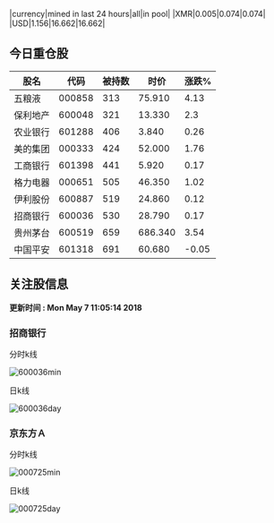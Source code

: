 |currency|mined in last 24 hours|all|in pool|
|XMR|0.005|0.074|0.074|
|USD|1.156|16.662|16.662|

## 今日重仓股 

|股名|代码|被持数|时价|涨跌%|
|---|---|---|---|---|
|五粮液|000858|313|75.910|4.13|
|保利地产|600048|321|13.330|2.3|
|农业银行|601288|406|3.840|0.26|
|美的集团|000333|424|52.000|1.76|
|工商银行|601398|441|5.920|0.17|
|格力电器|000651|505|46.350|1.02|
|伊利股份|600887|519|24.860|0.12|
|招商银行|600036|530|28.790|0.17|
|贵州茅台|600519|659|686.340|3.54|
|中国平安|601318|691|60.680|-0.05|

## 关注股信息
**更新时间 : Mon May  7 11:05:14 2018**
### 招商银行 
分时k线

![600036min](http://image.sinajs.cn/newchart/min/n/sh600036.gif)

日k线

![600036day](http://image.sinajs.cn/newchart/daily/n/sh600036.gif)

### 京东方Ａ 
分时k线

![000725min](http://image.sinajs.cn/newchart/min/n/sz000725.gif)

日k线

![000725day](http://image.sinajs.cn/newchart/daily/n/sz000725.gif)
